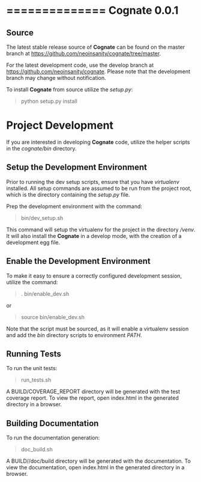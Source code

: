 ==============
Cognate 0.0.1
==============

Source
-------

The latest stable release source of **Cognate** can be found on the master 
branch at https://github.com/neoinsanity/cognate/tree/master. 

For the latest development code, use the develop branch at 
https://github.com/neoinsanity/cognate. Please note that the development branch
may change without notification.

To install **Cognate** from source utilize the *setup.py*:

  > python setup.py install

Project Development
====================

If you are interested in developing **Cognate** code, 
utilize the helper scripts in the *cognate/bin* directory.

Setup the Development Environment
----------------------------------

Prior to running the dev setup scripts, ensure that you have *virtualenv* 
installed. All setup commands are assumed to be run from the project root, 
which is the directory containing the *setup.py* file.

Prep the development environment with the command:

  > bin/dev_setup.sh

This command will setup the virtualenv for the project in the 
directory */venv*. It will also install the **Cognate** in a develop mode, 
with the creation of a development egg file.

Enable the Development Environment
-----------------------------------

To make it easy to ensure a correctly configured development session, 
utilize the command:

  > . bin/enable_dev.sh
  
or

  > source bin/enable_dev.sh
  
Note that the script must be sourced, as it will enable a virtualenv session 
and add the *bin* directory scripts to environment *PATH*.

Running Tests
--------------

To run the unit tests:

  > run_tests.sh
  
A BUILD/COVERAGE_REPORT directory will be generated with the test coverage
report. To view the report, open index.html in the generated directory in 
a browser.

Building Documentation
-----------------------

To run the documentation generation:

  > doc_build.sh

A BUILD//doc/build directory will be generated with the documentation. To
view the documentation, open index.html in the generated directory in 
a browser.
